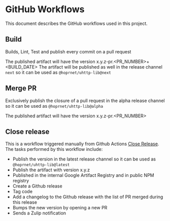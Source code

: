 # GitHub Workflows

This document describes the GitHub workflows used in this project.

## Build

Builds, Lint, Test and publish every commit on a pull request

The published artifact will have the version x.y.z-pr.<PR_NUMBER>+<BUILD_DATE>
The artifact will be published as well in the release channel `next` so it can be used as `@hoprnet/uhttp-lib@next`

## Merge PR

Exclusively publish the closure of a pull request in the alpha release channel so it can be used as `@hoprnet/uhttp-lib@alpha`

The published artifact will have the version x.y.z-pr.<PR_NUMBER>

## Close release

This is a workflow triggered manually from Github Actions [Close Release](https://github.com/hoprnet/uHTTP-lib/actions/workflows/release.yaml). The tasks performed by this workflow include:

- Publish the version in the latest release channel so it can be used as `@hoprnet/uhttp-lib@latest`
- Publish the artifact with version x.y.z
- Published in the internal Google Artifact Registry and in public NPM registry
- Create a Github release 
- Tag code
- Add a changelog to the Github release with the list of PR merged during this release
- Bumps the new version by opening a new PR
- Sends a Zulip notification